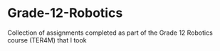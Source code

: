 # Grade-12-Robotics
Collection of assignments completed as part of the Grade 12 Robotics course (TER4M) that I took
